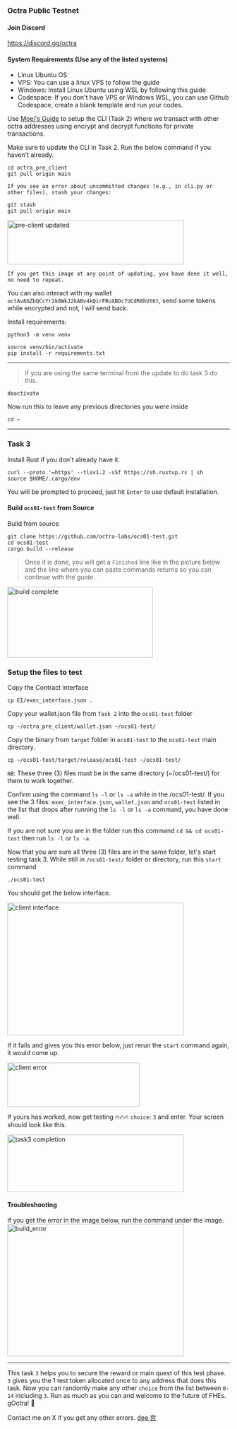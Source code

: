 ### Octra Public Testnet

#### Join Discord
https://discord.gg/octra

#### System Requirements (Use any of the listed systems)
- Linux Ubuntu OS
- VPS: You can use a linux VPS to follow the guide
- Windows: Install Linux Ubuntu using WSL by following this guide
- Codespace: If you don't have VPS or Windows WSL, you can use Github Codespace, create a blank template and run your codes.

Use [Moei's Guide](https://github.com/0xmoei/octra) to setup the CLI (Task 2) where we transact with other octra addresses using encrypt and decrypt functions for private transactions.

Make sure to update the CLI in Task 2. Run the below command if you haven't already.
```
cd octra_pre_client
git pull origin main
```
`If you see an error about uncommitted changes (e.g., in cli.py or other files), stash your changes:`
```
git stash
git pull origin main
```

<img width="400" height="100" alt="pre-client updated" src="https://github.com/user-attachments/assets/bb8789a1-1b37-4aca-92a7-19117d53dc42" />

`If you get this image at any point of updating, you have done it well, no need to repeat.`

You can also interact with my wallet `octAv8GZbQCcYr2k8WkJ2kABv4kQirFRuXBDc7UCdR8hUtKt`, send some tokens while encrypted and not, I will send back.

Install requirements:
```
python3 -m venv venv

source venv/bin/activate
pip install -r requirements.txt
```
---

> If you are using the same terminal from the update to do task 3 do this.

```
deactivate
```
Now run this to leave any previous directories you were inside
```
cd ~
```
---

### Task 3
Install Rust if you don't already have it.
```
curl --proto '=https' --tlsv1.2 -sSf https://sh.rustup.rs | sh
source $HOME/.cargo/env
```
You will be prompted to proceed, just hit `Enter` to use default installation.

#### Build `ocs01-test` from Source
Build from source
```
git clone https://github.com/octra-labs/ocs01-test.git
cd ocs01-test
cargo build --release
```
> Once it is done, you will get a `Finished` line like in the picture below and the line where you can paste commands returns so you can continue with the guide.
<img width="330" height="160" alt="build complete" src="https://github.com/user-attachments/assets/10f5590f-3718-476e-9d46-6001b9bef101" />

### Setup the files to test
Copy the Contract interface
```
cp EI/exec_interface.json .
```

Copy your wallet.json file from `Task 2` into the `ocs01-test` folder
```
cp ~/octra_pre_client/wallet.json ~/ocs01-test/
```

Copy the binary from `target` folder in `ocs01-test` to the `ocs01-test` main directory.
```
cp ~/ocs01-test/target/release/ocs01-test ~/ocs01-test/
```

`NB`: These three (3) files must be in the same directory (~/ocs01-test/) for them to work together.

Confirm using the command `ls -l` or `ls -a` while in the /ocs01-test/. If you see the 3 files: `exec_interface.json`, `wallet.json` and `ocs01-test` listed in the list that drops after running the `ls -l` or `ls -a` command, you have done well.

If you are not sure you are in the folder run this command `cd && cd ocs01-test` then run `ls -l` or `ls -a`.

Now that you are sure all three (3) files are in the same folder, let's start testing task 3.
While still in `/ocs01-test/` folder or directory, run this `start` command
```
./ocs01-test
```
You should get the below interface.

<img width="400" height="300" alt="client interface" src="https://github.com/user-attachments/assets/0faa4e11-2d94-4b7c-99a9-fba0c1fcddd5" />

If it fails and gives you this error below, just rerun the `start` command again, it would come up.

<img width="300" height="100" alt="client error" src="https://github.com/user-attachments/assets/9b242354-371c-4e6c-a505-4ba53f13c4ed" />

If yours has worked, now get testing 🔥🔥🔥
`choice`: `3` and enter. Your screen should look like this.

<img width="400" height="130" alt="task3 completion" src="https://github.com/user-attachments/assets/6db8b402-c033-408d-982b-6a4c3ccc18a1" />

#### Troubleshooting
If you get the error in the image below, run the command under the image.
<img width="400" height="300" alt="build_error" src="https://github.com/user-attachments/assets/d5ba455e-9a07-48b6-b978-48394ff504ad" />

---

This task `3` helps you to secure the reward or main quest of this test phase. `3` gives you the 1 test token allocated once to any address that does this task.
Now you can randomly make any other `choice` from the list between `0-14` including `3`. Run as much as you can and welcome to the future of FHEs.
gOctra! 🎉

Contact me on X if you get any other errors. [dee 宫](https://x.com/dee__analyst)
